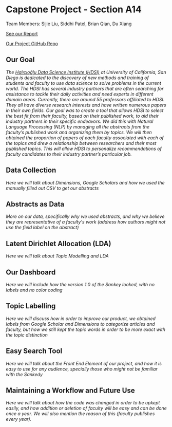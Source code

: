 # Capstone Project - Section A14

Team Members: Sijie Liu, Siddhi Patel, Brian Qian, Du Xiang

<a href="https://docs.google.com/document/d/1u6r-X8ZCbjC8UuSJau-DIbpBevjOWTVSEwI4qaLCmlI/edit?usp=sharing">See our Report</a>

<a href="https://github.com/IreneLiu2018/capstone_a14/tree/master/New_Vis">Our Project GitHub Repo</a>





## Our Goal 
<em> The <a href="https://datascience.ucsd.edu/">Halıcıoğlu Data Science Institute (HDSI)</a> at University of California, San Diego is dedicated to the discovery of new methods and training of students and faculty to use data science to solve problems in the current world. The HDSI has several industry partners that are often searching for assistance to tackle their daily activities and need experts in different domain areas. Currently, there are around 55 professors affiliated to HDSI. They all have diverse research interests and have written numerous papers in their own fields. Our goal was to create a tool that allows HDSI to select the best fit from their faculty, based on their published work, to aid their industry partners in their specific endeavors. We did this with Natural Language Processing (NLP) by managing all the abstracts from the faculty’s published work and organizing them by topics. We will then obtained the proportion of papers of each faculty associated with each of the topics and drew a relationship between researchers and their most published topics. This will allow HDSI to personalize recommendations of faculty candidates to their industry partner’s particular job.
 </em> 

## Data Collection
<em> Here we will talk about Dimensions, Google Scholars and how we used the manually filled out CSV to get our abstracts </em> 

## Abstracts as Data
<em> More on our data, specifically why we used abstracts, and why we believe they are representative of a faculty's work (address how authors might not use the field label on the abstract) </em>
  
## Latent Dirichlet Allocation (LDA)
<em> Here we will talk about Topic Modelling and LDA </em>

## Our Dashboard
<em> Here we will include how the version 1.0 of the Sankey looked, with no labels and no color coding </em>

## Topic Labelling
<em> Here we will discuss how in order to improve our product, we obtained labels from Google Scholar and Dimensions to categorize articles and faculty, but how we still kept the topic words in order to be more exact with the topic distinction </em>


## Easy Search Tool
<em> Here we will talk about the Front End Element of our project, and how it is easy to use for any audience, specially those who might not be familiar with the Sankedy </em>

## Maintaining a Workflow and Future Use
<em> Here we will talk about how the code was changed in order to be upkept easily, and how addition or deletion of faculty will be easy and can be done once a year. We will also mention the reason of this (faculty publishes every year). 









